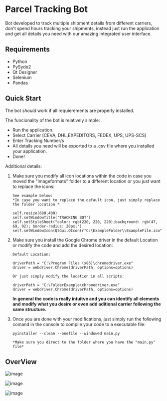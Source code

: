 # Parcel Tracking Bot

Bot developed to track multiple shipment details from different carriers, don't spend hours tracking your shipments, instead just run the application and get all details you need with our amazing integrated user interface.


## Requirements

- Python
- PySyde2
- Qt Designer
- Selenium
- Pandas

## Quick Start

The bot *should* work if all requierements are properly installed.

The funcionality of the bot is relatively simple:

- Run the application.
- Select Carrier [CEVA, DHL,EXPEDITORS, FEDEX, UPS, UPS-SCS]
- Enter Tracking Number/s
- All details you need will be exported to a .csv file where you installed your application.
- Done!

Additional details:

1. Make sure you modify all icon locations within the code in case you moved the "Imageformats" folder to a different location or you just want to replace the icons:

    ```
    See example below:
    *In case you want to replace the default icon, just simply replace the folder location *

    self.resize(680,400)
    self.setWindowTitle("TRACKING BOT")
    self.setStyleSheet("color: rgb(220, 220, 220);background: rgb(47, 69, 92); border-radius: 20px;")  
    self.setWindowIcon(QtGui.QIcon(r"C:\ExampleFolder\\ExampleFile.ico")) 
    ```
2. Make sure you install the Google Chrome driver in the default Location or modify the code and add the desired location:

    ```
    Default Location:
    
    driverPath = "C:\Program Files (x86)\chromedriver.exe"
    driver = webdriver.Chrome(driverPath, options=options)

    Or just simply modify the location in all scripts:
    
    driverPath = "C:\FolderExample\chromedriver.exe"
    driver = webdriver.Chrome(driverPath, options=options)    
    
    ```
    
    **In general the code is really intuitve and you can identify all elements and modify what you desire or even add aditional carrier following the same structure.**
    
3. Once you are done with your modifications, just simply run the following comand in the console to compile your code to a executable file:

    ```
    pyinstaller --clean --onefile --windowed main.py
    
    *Make sure you direct to the folder where you have the "main.py" file*
    
    ```

## OverView

![image](https://user-images.githubusercontent.com/84207679/120044348-49acd400-bfd3-11eb-8afd-ccf11356f6b4.png)

![image](https://user-images.githubusercontent.com/84207679/120043175-1a956300-bfd1-11eb-8fcd-bba3f0890753.png)

![image](https://user-images.githubusercontent.com/84207679/120043185-1f5a1700-bfd1-11eb-816e-c3477fb6cf8f.png)






